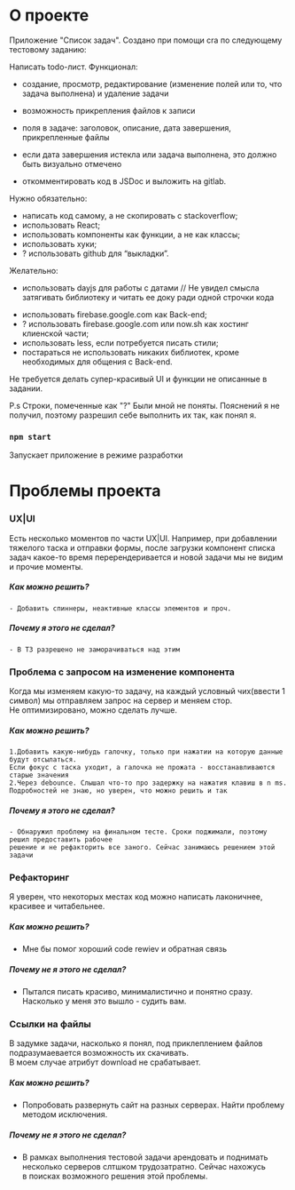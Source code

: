 # О проекте

Приложение "Список задач". Cоздано при помощи cra по следующему тестовому заданию:

Написать todo-лист.
Функционал:

- создание, просмотр, редактирование (изменение полей или то, что задача выполнена) и удаление задачи
- возможность прикрепления файлов к записи
- поля в задаче: заголовок, описание, дата завершения, прикрепленные файлы
- если дата завершения истекла или задача выполнена, это должно быть визуально отмечено

- откомментировать код в JSDoc и выложить на gitlab.

Нужно обязательно:

- написать код самому, а не скопировать с stackoverflow;
- использовать React;
- использовать компоненты как функции, а не как классы;
- использовать хуки;
- ? использовать github для “выкладки”.

Желательно:

- использовать dayjs для работы с датами // Не увидел смысла затягивать библиотеку и читать ее доку ради одной строчки кода

* использовать firebase.google.com как Back-end;
* ? использовать firebase.google.com или now.sh как хостинг клиенской части;
* использовать less, если потребуется писать стили;
* постараться не использовать никаких библиотек, кроме необходимых для общения с Back-end.

Не требуется делать супер-красивый UI и функции не описанные в задании.

P.s Строки, помеченные как "?" Были мной не поняты. Пояснений я не получил, поэтому разрешил себе выполнить их так, как понял я.

### `npm start`

Запускает приложение в режиме разработки

# Проблемы проекта

### UX|UI

Есть несколько моментов по части UX|UI. Например, при добавлении тяжелого таска и отправки формы, после загрузки компонент списка задач какое-то время перерендеривается и новой задачи мы не видим и прочие моменты.

##### Как можно решить?

    - Добавить спиннеры, неактивные классы элементов и проч.

##### Почему я этого не сделал?

    - В ТЗ разрешено не заморачиваться над этим

### Проблема с запросом на изменение компонента

Когда мы изменяем какую-то задачу, на каждый условный чих(ввести 1 символ) мы отправляем запрос на сервер и меняем стор.  
Не оптимизировано, можно сделать лучше.

##### Как можно решить?

    1.Добавить какую-нибудь галочку, только при нажатии на которую данные будут отсылаться.
    Если фокус с таска уходит, а галочка не прожата - восстанавливаются старые значения
    2.Через debounce. Слышал что-то про задержку на нажатия клавиш в n ms.
    Подробностей не знаю, но уверен, что можно решить и так

##### Почему я этого не сделал?

    - Обнаружил проблему на финальном тесте. Сроки поджимали, поэтому решил предоставить рабочее
    решение и не рефакторить все заного. Сейчас занимаюсь решением этой задачи

### Рефакторинг

Я уверен, что некоторых местах код можно написать лаконичнее, красивее и читабельнее.

##### Как можно решить?

- Мне бы помог хороший code rewiev и обратная связь

##### Почему не я этого не сделал?

- Пытался писать красиво, минималистично и понятно сразу. Насколько у меня это вышло - судить вам.

### Ссылки на файлы

В задумке задачи, насколько я понял, под приклеплением файлов подразумаевается возможность их скачивать.  
В моем случае атрибут download не срабатывает.

##### Как можно решить?

- Попробовать развернуть сайт на разных серверах. Найти проблему методом исключения.

##### Почему не я этого не сделал?

- В рамках выполнения тестовой задачи арендовать и поднимать несколько серверов слтшком трудозатратно. Сейчас нахожусь  
  в поисках возможного решения этой проблемы.
